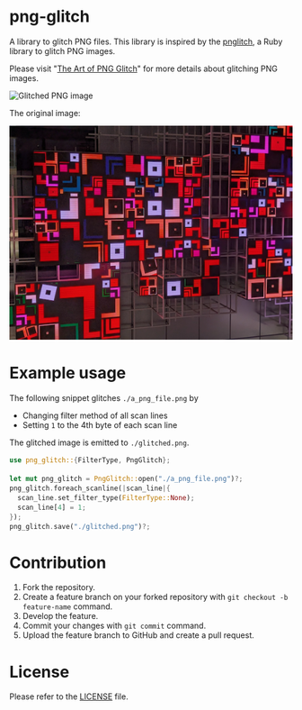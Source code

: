 # png-glitch

A library to glitch PNG files. This library is inspired by the [pnglitch](https://github.com/ucnv/pnglitch), a Ruby library to glitch PNG images.

Please visit "[The Art of PNG Glitch](https://ucnv.github.io/pnglitch/)" for more details about glitching PNG images.

![Glitched PNG image](etc/sample00-glitched.png)

The original image: 

![The original PNG file is a photo of a media art placed in a slightly darker space.](etc/sample00.png)

# Example usage

The following snippet glitches `./a_png_file.png` by 

- Changing filter method of all scan lines 
- Setting `1` to the 4th byte of each scan line 

The glitched image is emitted to `./glitched.png`.

```Rust
use png_glitch::{FilterType, PngGlitch};

let mut png_glitch = PngGlitch::open("./a_png_file.png")?;
png_glitch.foreach_scanline(|scan_line|{
  scan_line.set_filter_type(FilterType::None);
  scan_line[4] = 1;
});
png_glitch.save("./glitched.png")?;
```

# Contribution

1. Fork the repository.
2. Create a feature branch on your forked repository with `git checkout -b feature-name` command.
3. Develop the feature.
4. Commit your changes with `git commit` command.
5. Upload the feature branch to GitHub and create a pull request.

# License

Please refer to the [LICENSE](LICENSE) file.